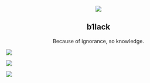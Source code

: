 <!--
### Hi there 👋
**b1lack/b1lack** is a ✨ _special_ ✨ repository because its `README.md` (this file) appears on your GitHub profile.

Here are some ideas to get you started:

- 🔭 I’m currently working on ...
- 🌱 I’m currently learning ...
- 👯 I’m looking to collaborate on ...
- 🤔 I’m looking for help with ...
- 💬 Ask me about ...
- 📫 How to reach me: ...
- 😄 Pronouns: ...
- ⚡ Fun fact: ...
-->
<p align="center">
  <img wigth="140" src="https://avatars.githubusercontent.com/u/67159619?s=40&v=4">
  <h2 align="center">b1lack</h2>
  <p align="center">Because of ignorance, so knowledge.</p>
</p>

<p>
  <img  src="https://github-profile-trophy.vercel.app/?username=b1lack&theme=radical">
</p>
<p>
  <img  src="https://github-readme-stats.vercel.app/api?username=b1lack&show_icons=true&theme=radical&hide=contribs,prs">
</p>
<p>
  <img  src="https://github-readme-stats.vercel.app/api/top-langs/?username=b1lack&theme=radical">
</p>
